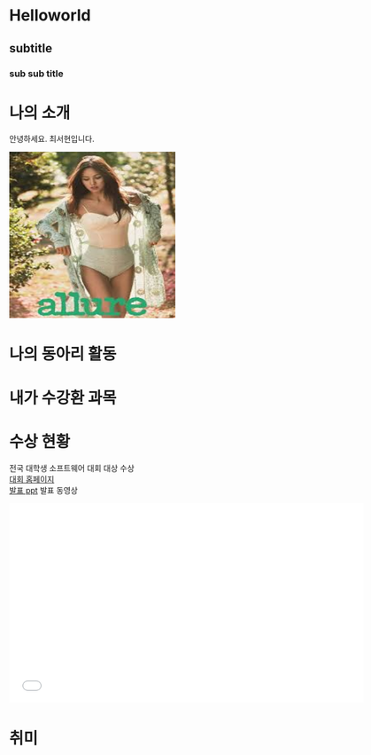 # Helloworld
## subtitle
### sub sub title

# 나의 소개
안녕하세요. 최서현입니다. <br>

<img src="images.jpg" width = "300" height = "300"> <br>

# 나의 동아리 활동

# 내가 수강환 과목

# 수상 현황

전국 대학생 소프트웨어 대회 대상 수상 <br>
[대회 홈페이지](https://www.naver.com) <br>
[발표 ppt](/presentation.pptx)
발표 동영상
<iframe width = "640" height = "360" 
        src = <iframe width="1280" height="720" src="https://www.youtube.com/embed/8jZZxexkt_s" title="[Playlist] 봄이 오고 있나 봐 🌸" frameborder="0" allow="accelerometer; autoplay; clipboard-write; encrypted-media; gyroscope; picture-in-picture; web-share" allowfullscreen></iframe>


# 취미
